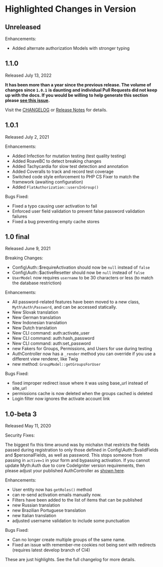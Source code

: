 # Highlighted Changes in Version 

## Unreleased

Enhancements:

- Added alternate authorization Models with stronger typing

## 1.1.0

Released July 13, 2022

**It has been more than a year since the previous release. The volume of changes since `1.0.1`**
**is daunting and individual Pull Requests did not keep up with the docs. If you would be willing**
**to help generate this section please [see this issue](https://github.com/lonnieezell/myth-auth/issues/543).**

Visit the [CHANGELOG](https://github.com/lonnieezell/myth-auth/blob/develop/CHANGELOG.md) or
[Release Notes](https://github.com/lonnieezell/myth-auth/releases/tag/v1.1.0) for details.

## 1.0.1

Released July 2, 2021

Enhancements:

- Added Infection for mutation testing (test quality testing)
- Added RoaveBC to detect breaking changes
- Added Tachycardia for slow test detection and annotation
- Added Coveralls to track and record test coverage
- Switched code style enforcement to PHP CS Fixer to match the framework (awaiting configuration)
- Added `FlatAuthorization::usersInGroup()`

Bugs Fixed:

- Fixed a typo causing user activation to fail
- Enforced user field validation to prevent false password validation failures
- Fixed a bug preventing empty cache stores

## 1.0 final

Released June 9, 2021

Breaking Changes:
- Config\Auth::$requireActivation should now be `null` instead of `false`
- Config\Auth::$activeResetter should now be `null` instead of `false`
- `UserModel` now requires `username` to be 30 characters or less (to match the database restriction)

Enhancements:

- All password-related features have been moved to a new class, `Myth\Auth\Password`, and can be accessed statically.
- New Slovak translation
- New German translation
- New Indonesian translation
- New Dutch translation
- New CLI command: auth:activate_user
- New CLI command: auth:hash_password
- New CLI command: auth:set_password
- new Fakers for Groups, Permissions, and Users for use during testing
- AuthController now has a `_render` method you can override if you use a different view renderer, like Twig
- new method: `GroupModel::getGroupsForUser`

Bugs Fixed:

- fixed improper redirect issue where it was using base_url instead of site_url
- permissions cache is now deleted when the groups cached is deleted
- Login filter now ignores the activate account link


## 1.0-beta 3  

Released May 11, 2020

Security Fixes:

The biggest fix this time around was by michalsn that restricts the fields passed during registration
to only those defined in Config\Auth::$validFields and $personalFields, as well as password. This stops
someone from passing in `active=1` in your form and bypassing activation. If you cannot update Myth:Auth
due to core CodeIgniter version requirements, then please adjust your published AuthController as
[shown here](https://github.com/lonnieezell/myth-auth/blob/develop/src/Controllers/AuthController.php#L167).

Enhancements:

- User entity now has `getRoles()` method
- can re-send activation emails manually now.
- Filters have been added to the list of items that can be published
- new Russian translation
- new Brazilian Portuguese translation
- new Italian translation
- adjusted username validation to include some punctuation

Bugs Fixed: 

- Can no longer create multiple groups of the same name.
- Fixed an issue with remember-me cookies not being sent with redirects (requires latest develop branch of CI4)

These are just highlights. See the full changelog for more details. 

